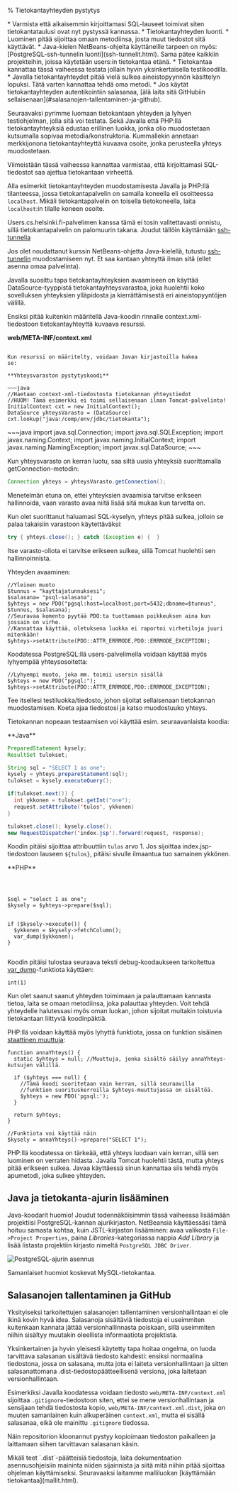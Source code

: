 % Tietokantayhteyden pystytys
<!-- order: 1 -->

<summary>
* Varmista että aikaisemmin kirjoittamasi SQL-lauseet toimivat siten tietokantataulusi ovat nyt pystyssä kannassa.
* Tietokantayhteyden luonti.
    * Luominen pitää sijoittaa omaan metodiinsa, josta muut tiedostot sitä käyttävät.
    * Java-kielen NetBeans-ohjeita käyttäneille tarpeen on myös: [PostgreSQL-ssh-tunnelin luonti](ssh-tunnelit.html). 
      Sama pätee kaikkiin projekteihin, joissa käytetään users:in tietokantaa etänä.
    * Tietokantaa kannattaa tässä vaiheessa testata jollain hyvin yksinkertaisella testikoodilla.
* Javalla tietokantayhteydet pitää vielä sulkea aineistopyynnön käsittelyn lopuksi. Tätä varten kannattaa tehdä oma metodi.
* Jos käytät tietokantayhteyden autentikointiin salasanaa, [älä laita sitä GitHubiin sellaisenaan](#salasanojen-tallentaminen-ja-github).
</summary>

Seuraavaksi pyrimme luomaan tietokantaan yhteyden ja lyhyen testiohjelman, 
jolla sitä voi testata. 
Sekä Javalla että PHP:llä tietokantayhteyksiä edustaa erillinen luokka,
jonka olio muodostetaan kutsumalla sopivaa metodia/konstruktoria.
Kummallekin annetaan merkkijonona tietokantayhteyttä kuvaava osoite,
jonka perusteella yhteys muodostetaan. 

<alert>
Viimeistään tässä vaiheessa kannattaa varmistaa, että kirjoittamasi SQL-tiedostot saa
ajettua tietokantaan virheettä.
</alert>

Alla esimerkit tietokantayhteyden muodostamisesta Javalla ja PHP:llä
tilanteessa, jossa tietokantapalvelin on samalla koneella eli osoitteessa `localhost`.
Mikäli tietokantapalvelin on toisella tietokoneella, laita `localhost`:in
tilalle koneen osoite. 

Users.cs.helsinki.fi-palvelimen kanssa tämä ei tosin valitettavasti onnistu,
sillä tietokantapalvelin on palomuurin takana.
Joudut tällöin käyttämään [ssh-tunnelia](ssh-tunnelit.html)

Jos olet noudattanut kurssin NetBeans-ohjetta Java-kielellä, 
tutustu [ssh-tunnelin](ssh-tunnelit.html) muodostamiseen nyt.
Et saa kantaan yhteyttä ilman sitä (ellet asenna omaa palvelinta).

<tabs>
<tab title="Java, JDBC ja context.xml">

Javalla suosittu tapa tietokantayhteyksien avaamiseen
on käyttää DataSource-tyyppistä tietokantayhteysvarastoa,
joka huolehtii koko sovelluksen yhteyksien ylläpidosta 
ja kierrättämisestä eri aineistopyyntöjen välillä.

Ensiksi pitää kuitenkin määritellä Java-koodin rinnalle context.xml-tiedostoon
tietokantayhteyttä kuvaava resurssi.

**web/META-INF/context.xml**

~~~xml<include src="../viikko1/esimerkit/context.xml" />~~~

Kun resurssi on määritelty, voidaan Javan kirjastoilla hakea
se:

**Yhteysvaraston pystytyskoodi**

~~~java
//Haetaan context-xml-tiedostosta tietokannan yhteystiedot
//HUOM! Tämä esimerkki ei toimi sellaisenaan ilman Tomcat-palvelinta!
InitialContext cxt = new InitialContext();
DataSource yhteysVarasto = (DataSource) cxt.lookup("java:/comp/env/jdbc/tietokanta");
~~~

<expandable title="Yllä olevan koodin vaatimat importit">
~~~java
import java.sql.Connection;
import java.sql.SQLException;
import javax.naming.Context;
import javax.naming.InitialContext;
import javax.naming.NamingException;
import javax.sql.DataSource;
~~~
</expandable>

Kun yhteysvarasto on kerran luotu, saa siltä uusia yhteyksiä 
suorittamalla getConnection-metodin:

~~~java
Connection yhteys = yhteysVarasto.getConnection(); 
~~~

Menetelmän etuna on, ettei yhteyksien avaamisia tarvitse
erikseen hallinnoida, vaan varasto avaa niitä 
lisää sitä mukaa kun tarvetta on. 

Kun olet suorittanut haluamasi SQL-kyselyn, yhteys pitää sulkea, 
jolloin se palaa takaisiin varastoon käytettäväksi:

~~~java
try { yhteys.close(); } catch (Exception e) {  }
~~~

Itse varasto-oliota ei tarvitse erikseen sulkea, sillä
Tomcat huolehtii sen hallinnoinnista.

</tab>
<tab title="PHP ja PDO">

Yhteyden avaaminen:

~~~inlinephp
//Yleinen muoto
$tunnus = "kayttajatunnuksesi";
$salasana= "psql-salasana";
$yhteys = new PDO("pgsql:host=localhost;port=5432;dbname=$tunnus", $tunnus, $salasana);
//Seuravaa komento pyytää PDO:ta tuottamaan poikkeuksen aina kun jossain on virhe.
//Kannattaa käyttää, oletuksena luokka ei raportoi virhetiloja juuri mitenkään!
$yhteys->setAttribute(PDO::ATTR_ERRMODE,PDO::ERRMODE_EXCEPTION);
~~~

Koodatessa PostgreSQL:llä users-palvelimella voidaan käyttää myös lyhyempää yhteysosoitetta:

~~~inlinephp
//Lyhyempi muoto, joka mm. toimii usersin sisällä
$yhteys = new PDO("pgsql:");
$yhteys->setAttribute(PDO::ATTR_ERRMODE,PDO::ERRMODE_EXCEPTION);
~~~

</tab>
</tabs>

Tee itsellesi testiluokka/tiedosto, johon sijoitat 
sellaisenaan tietokannan muodostamisen. Koeta
ajaa tiedostosi ja katso muodostuuko yhteys.

Tietokannan nopeaan testaamisen voi käyttää esim. seuraavanlaista koodia:

<sidebyside>
<column>
**Java** 

~~~java
PreparedStatement kysely;
ResultSet tulokset;

String sql = "SELECT 1 as one";
kysely = yhteys.prepareStatement(sql);
tulokset = kysely.executeQuery();

if(tulokset.next()) {
  int ykkonen = tulokset.getInt("one");
  request.setAttribute('tulos', ykkonen)
}

tulokset.close(); kysely.close();
new RequestDispatcher('index.jsp').forward(request, response);
~~~

Koodin pitäisi sijoittaa attribuuttiin `tulos` arvo 1. Jos sijoittaa index.jsp-tiedostoon lauseen `${tulos}`, pitäisi sivulle ilmaantua tuo samainen ykkönen.

</column>
<column>
**PHP** 

~~~inlinephp



$sql = "select 1 as one";
$kysely = $yhteys->prepare($sql);


if ($kysely->execute()) {
  $ykkonen = $kysely->fetchColumn();
  var_dump($ykkonen);
}


~~~

Koodin pitäisi tulostaa seuraava teksti debug-koodaukseen tarkoitettua
[var_dump](http://php.net/manual/en/function.var-dump.php)-funktiota käyttäen:

~~~
int(1)
~~~
</column>
</sidebyside>

Kun olet saanut saanut yhteyden toimimaan ja palauttamaan kannasta tietoa,
laita se omaan metodiinsa, joka palauttaa yhteyden. 
Voit tehdä yhteydelle halutessasi myös oman luokan, johon sijoitat
muitakin toistuvia tietokantaan liittyviä koodinpäktiä.

PHP:llä voidaan käyttää myös lyhyttä funktiota, jossa on funktion sisäinen
[staattinen muuttuja](http://php.net/manual/en/language.variables.scope.php#language.variables.scope.static):

~~~inlinephp
function annaYhteys() {
  static $yhteys = null; //Muuttuja, jonka sisältö säilyy annaYhteys-kutsujen välillä.

  if ($yhteys === null) { 
    //Tämä koodi suoritetaan vain kerran, sillä seuraavilla 
    //funktion suorituskerroilla $yhteys-muuttujassa on sisältöä.
    $yhteys = new PDO('pgsql:');
  }

  return $yhteys;
}

//Funktiota voi käyttää näin
$kysely = annaYhteys()->prepare("SELECT 1");
~~~

PHP:llä koodatessa on tärkeää, että yhteys luodaan vain kerran, sillä sen luominen on verraten hidasta. 
Javalla Tomcat huolehtii tästä, mutta yhteys pitää erikseen sulkea.
Javaa käyttäessä sinun kannattaa siis tehdä myös apumetodi, joka sulkee yhteyden.

## Java ja tietokanta-ajurin lisääminen

Java-koodarit huomio! Joudut todennäköisimmin tässä vaiheessa lisäämään projektiisi 
PostgreSQL-kannan ajurikirjaston.
NetBeansia käyttäessäsi tämä hoituu samasta kohtaa, kuin JSTL-kirjaston lisääminen:
avaa valikosta `File->Project Properties`,
paina _Libraries_-kategoriassa nappia _Add Library_ ja 
lisää listasta projektiin kirjasto nimeltä `PostgreSQL JDBC Driver`.

![PostgreSQL-ajurin asennus]({{myimgdir}}postgres-ajuri.png)

Samanlaiset huomiot koskevat MySQL-tietokantaa.

## Salasanojen tallentaminen ja GitHub

Yksityiseksi tarkoitettujen salasanojen tallentaminen
versionhallintaan ei ole ikinä kovin hyvä idea.
Salasanoja sisältäviä tiedostoja ei useimmiten kuitenkaan
kannata jättää versionhallinnasta poiskaan, sillä useimmiten niihin sisältyy 
muutakin oleellista informaatiota projektista.

Yksinkertainen ja hyvin yleisesti käytetty tapa hoitaa ongelma, on 
luoda tarvittava salasanan sisältävä tiedosto kahdesti:
ensiksi normaalina tiedostona, jossa on salasana, mutta jota ei laiteta versionhallintaan
ja sitten salasanattomana .dist-tiedostopäätteellisenä versiona, joka laitetaan versionhallintaan.

Esimerkiksi Javalla koodatessa voidaan tiedosto `web/META-INF/context.xml` 
sijoittaa `.gitignore`-tiedostoon siten, ettei se mene versionhallintaan
ja sensijaan tehdä tiedostosta kopio, `web/META-INF/context.xml.dist`,
joka on muuten samanlainen kuin alkuperäinen `context.xml`, mutta ei sisällä salasanaa,
eikä ole mainittu `.gitignore` tiedossa. 

Näin repositorion kloonannut pystyy kopioimaan tiedoston paikalleen ja 
laittamaan siihen tarvittavan salasanan käsin.

<alert>
Mikäli teet `.dist`-päätteisiä tiedostoja, laita dokumentaation asennusohjeisiin maininta niiden sijainnista
ja siitä mitä niihin pitää sijoittaa ohjelman käyttämiseksi.
</alert>

<next>
Seuravaaksi laitamme malliluokan [käyttämään tietokantaa](mallit.html).
</next>
